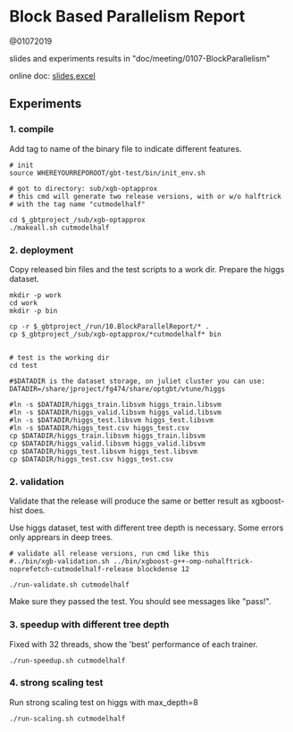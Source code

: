 Block Based Parallelism Report
=================================

@01072019

slides and experiments results in "doc/meeting/0107-BlockParallelism"

online doc: [slides](https://docs.google.com/presentation/d/1iI4aKmvN92L_Y5Tlm_7ElB_InYVWTf8ECB4Z9t8b8ms/edit?usp=sharing),[excel](https://docs.google.com/spreadsheets/d/1VTqkyGIVRo1wxgf-K7tbkKPywSulBRonfY0n72L_mm0/edit?usp=sharing)


## Experiments

### 1. compile

Add tag to name of the binary file to indicate different features.

```
# init
source WHEREYOURREPOROOT/gbt-test/bin/init_env.sh 

# got to directory: sub/xgb-optapprox
# this cmd will generate two release versions, with or w/o halftrick
# with the tag name "cutmodelhalf"

cd $_gbtproject_/sub/xgb-optapprox
./makeall.sh cutmodelhalf

```

### 2. deployment

Copy released bin files and the test scripts to a work dir.
Prepare the higgs dataset.

```
mkdir -p work
cd work
mkdir -p bin

cp -r $_gbtproject_/run/10.BlockParallelReport/* .
cp $_gbtproject_/sub/xgb-optapprox/*cutmodelhalf* bin


# test is the working dir
cd test

#$DATADIR is the dataset storage, on juliet cluster you can use:
DATADIR=/share/jproject/fg474/share/optgbt/vtune/higgs

#ln -s $DATADIR/higgs_train.libsvm higgs_train.libsvm
#ln -s $DATADIR/higgs_valid.libsvm higgs_valid.libsvm
#ln -s $DATADIR/higgs_test.libsvm higgs_test.libsvm
#ln -s $DATADIR/higgs_test.csv higgs_test.csv
cp $DATADIR/higgs_train.libsvm higgs_train.libsvm
cp $DATADIR/higgs_valid.libsvm higgs_valid.libsvm
cp $DATADIR/higgs_test.libsvm higgs_test.libsvm
cp $DATADIR/higgs_test.csv higgs_test.csv

```

### 2. validation

Validate that the release will produce the same or better result as xgboost-hist does.

Use higgs dataset, test with different tree depth is necessary. Some errors only apprears in deep trees.

```
# validate all release versions, run cmd like this
#../bin/xgb-validation.sh ../bin/xgboost-g++-omp-nohalftrick-noprefetch-cutmodelhalf-release blockdense 12

./run-validate.sh cutmodelhalf

```

Make sure they passed the test. You should see messages like "pass!".

### 3. speedup with different tree depth

Fixed with 32 threads, show the 'best' performance of each trainer.

```
./run-speedup.sh cutmodelhalf

```

### 4. strong scaling test 

Run strong scaling test on higgs with max_depth=8

```
./run-scaling.sh cutmodelhalf


```








